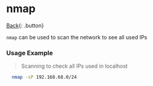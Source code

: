 # nmap

[Back](../index.md#nmap){: .button}

`nmap` can be used to scan the network to see all used IPs

### Usage Example

> Scanning to check all IPs used in localhost

```bash
  nmap -sP 192.168.68.0/24
```

